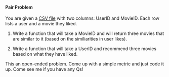 #### Pair Problem

You are given a [CSV file](user_movie_likes.csv) with two columns: UserID and MovieID. Each row lists a user and a movie they liked.

1) Write a function that will take a MovieID and will return three movies that are similar to it (based on the similiarities in user likes).

2) Write a function that will take a UserID and recommend three movies based on what they have liked.

This an open-ended problem. Come up with a simple metric and just code it up. Come see me if you have any Qs!